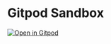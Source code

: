 # Gitpod Sandbox

[![Open in Gitpod](https://gitpod.io/button/open-in-gitpod.svg)](https://gitpod.io/#https://github.com/boisgera/gitpod)
